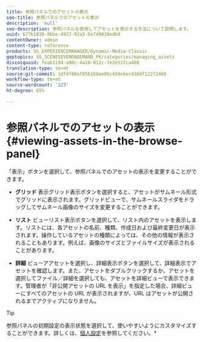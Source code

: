 ```yaml
---
title: 参照パネルでのアセットの表示
seo-title: 参照パネルでのアセットの表示
description: 'null'
seo-description: 参照パネルを使用してアセットを表示する方法について説明します。
uuid: 677b1838-0bbe-4922-92a5-6e7d9030edb9
contentOwner: admin
content-type: reference
products: SG_EXPERIENCEMANAGER/Dynamic-Media-Classic
geptopics: SG_SCENESEVENONDEMAND_PK/categories/managing_assets
discoiquuid: feab1194-a98c-4a18-812c-7e2e537ca488
translation-type: tm+mt
source-git-commit: 1df4f88ef856160ee06c43dc6ec430df122f2408
workflow-type: tm+mt
source-wordcount: '223'
ht-degree: 65%

---
```



# 参照パネルでのアセットの表示{#viewing-assets-in-the-browse-panel}

「表示」ボタンを選択して、参照パネルでのアセットの表示を変更することができます。

* **グリッド**
表示グリッド表示ボタンを選択すると、アセットがサムネール形式でグリッドに表示されます。グリッドビューで、サムネールスライダをドラッグしてサムネール画像のサイズを変更することができます。

* **リスト**
ビューリスト表示ボタンを選択して、リスト内のアセットを表示します。リストには、各アセットの名前、種類、作成日および最終変更日が表示されます。操作しているアセットの種類によっては、その他の情報が表示されることもあります。例えば、画像のサイズとファイルサイズが表示されることがあります。

* **詳細**
ビューアアセットを選択し、詳細表示ボタンを選択して、詳細表示でアセットを確認します。また、アセットをダブルクリックするか、アセットを選択してファイル／詳細を選択しても、アセットを詳細ビューで表示できます。管理者が「非公開アセットの URL を表示」を指定した場合、詳細ビューにすべてのアセットの URL が表示されますが、URL はアセットが公開されるまでアクティブになりません。

>[!TIP]
>
>参照パネルの初期設定の表示状態を選択して、使いやすいようにカスタマイズすることができます。詳しくは、[個人設定](personal-setup.md#personal_setup)を参照してください。*
